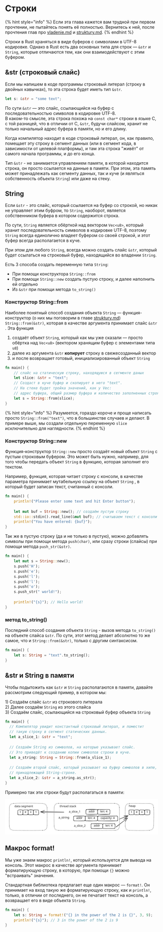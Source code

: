 # Строки

{% hint style="info" %}
Если эта глава кажется вам трудной при первом прочтении, не пытайтесь понять её полностью. Вернитесь к ней, после прочтения глав про [vladenie.md](vladenie.md "mention") и [struktury.md](struktury.md "mention").
{% endhint %}

Строки в Rust храняться в виде буферов с символами в UTF-8 кодировке. Однако в Rust есть два основных типа для строк — `&str` и `String`, которые отличаются тем, как они взаимодействуют с этим буфером.

## \&str (строковый слайс)

Если мы напишем в коде программы строковый литерал (строку в двойных кавычках), то эта строка будет иметь тип `&str`.

```rust
let s: &str = "some text";
```

По сути `&str` — это слайс, ссылающийся на буфер с последовательностью символов в кодировке UTF-8.\
В каком-то смысле, эта строка похожа на `const char*` строки в языке C, с той разницей, что в отличии от C, `&str`, будучи слайсом, хранит не только начальный адрес буфера в памяти, но и его длину.

Когда компилятор находит в коде строковый литерал, он, как правило, помещает эту строку в сегмент данных (или в сегмент кода, в зависимости от целевой платформы), и там эта строка "живёт" от самого начала программы, и до его конца.

Тип `&str` - не занимается управлением памяти, в которой находится строка, он просто ссылается на данные в памяти. При этом, эта память может принадлежать как сегменту данных, так и куче (и являться собственность объекта `String`) или даже на стеку.

## String

Если `&str` - это слайс, который ссылается на буфер со строкой, но никак не управляет этим буфром, то `String`, наоборот, является собственником буфера в котором содержится строка.

По сути, `String` является обёрткой над вектором `Vec<u8>`, который хранит последовательность символов в кодировке UTF-8, поэтому `String` всегда единолично владеет буфером со своей строкой, и этот буфер всегда располагается в куче.

При этом для любого `String`, всегда можно создать слайс `&str`, который будет ссылаться на строковый буфер, находящийся во владении `String`.

Есть 3 способа создать переменную типа `String`:

* При помощи конструктора `String::from`&#x20;
* При помощи `String::new` создать пустую строку, и далее наполнить ей отдельно
* Из `&str` при помощи метода `to_string()`

### Конструктор String::from

Наиболее понятный способ создания объекта `String` — функция-конструктор (о них мы поговорим в главе [struktury.md](struktury.md "mention")) `String::from(&str)`, которая в качестве аргумента принимает слайс `&str` . Эта функция

1. создаёт объект `String`, который как мы уже сказали — просто обёртка над `Vec<u8>` (вектором хранящим буфер с элементами типа `u8`)
2. далее из аргумента `&str` **копирует** строку в свежесозданный вектор
3. и после возвращает готовый, инициализированный объект `String`

```rust
fn main() {
    // слайс на статическую строку, находящуюся в сегменте даных
    let slice: &str = "text";
    // Создаст в куче буфер и скопирует в него "text".
    // На стеке будет тройка значений, как у Vec:
    // адрес буфера, общий размер буфера и количество заполненных строкой байт
    let s = String::from(slice);
}
```

{% hint style="info" %}
Разумеется, гораздо короче и проще написать просто `String::from("text")`, что в большинстве случаев и делают. В примере выше, мы создали отдельную переменную `slice` исключительно для наглядности.
{% endhint %}

### Конструктор String::new

Функция-конструктор `String::new` просто создаёт новый объект `String` с пустым строковым буфером. Это может быть нужно, например, для того чтобы передать объект `String` в функцию, которая заполнит его текстом.

Например, функция, которая читает строку с консоли, в качестве параметра принимает мутабельную ссылку на объект `String` , в который будет записан текст, считанный с консоли.

```rust
fn main() {
    println!("Please enter some text and hit Enter button");

    let mut buf = String::new(); // создаём пустую строку
    std::io::stdin().read_line(&mut buf); // считываем текст с консоли в buf
    println!("You have entered: {buf}");
}
```

Так же в пустую строку (да и не только в пустую), можно добавлять символы при помощи метода `push(char)`, или сразу строки (слайсы) при помощи метода `push_str(&str)`.

```rust
fn main() {
    let mut s = String::new();
    s.push('H');
    s.push('e');
    s.push('l');
    s.push('l');
    s.push('o');
    s.push_str(" world!");

    println!("{s}"); // Hello world!
}
```

### &#x20;метод to\_string()

Последний способ создания объекта `String` - вызов метода `to_string()` на объекте слайса `&str`. По сути, этот метод делает абсолютно то же самое, что и `String::from(&str)`, только с другим синтаксисом.

```rust
fn main() {
    let s: String = "text".to_string();
}
```

## \&str и String в памяти

Чтобы подытожить как `&str` и `String` располагаются в памяти, давайте рассмотрим следующий пример, в котором мы:

1\) Создаём слайс `&str` из строкового литерала\
2\) Далее создаём `String` из этого слайса\
3\) Создаём слайс, ссылающийся на строковый буфер объекта `String`

```rust
fn main() {
  // Компилятор увидит константный строковый литерал, и поместит
  // такую строку в сегмент статических данных.
  let a_slice_1: &str = "text";

  // Создаём String из символов, на которые указывает слайс.
  // Это приведёт к созданию копии символов строки в куче.
  let a_string: String = String::from(a_slice_1);

  // Создаём второй слайс, который указывает на буфер символов в хипе,
  // принадлежащей String-строке.
  let a_slice_2: &str = a_string.as_str();
}
```

Примерно так эти строки будут располагаться в памяти:

<img src="../.gitbook/assets/file.excalidraw (10).svg" alt="" class="gitbook-drawing">

## Макрос format!

Мы уже знаем макрос `println!`, который используется для вывода на консоль. Этот макрос в качестве аргумента принимает форматирующую строку, в которую, при помощи `{}` можно "встраивать" значения.

Стандартная библиотека предлагает еще один макрос — `format!`. Он принимает на вход такую же форматирующую строку, как и `println!`, только, в отличии от последнего, он не печатает текст на консоль, а возвращает его в виде объекта `String`.

```rust
fn main() {
    let s: String = format!("{} in the power of the 2 is {}", 3, 9);
    println!("{s}"); // 3 in the power of the 2 is 9
}
```

